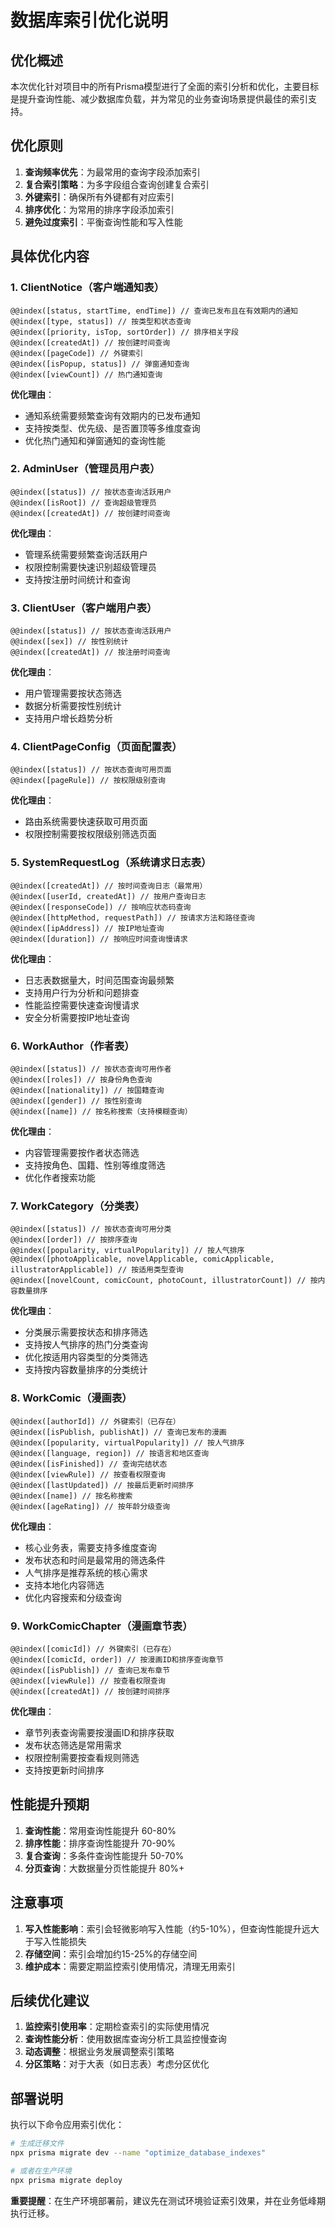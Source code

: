 # 数据库索引优化说明

## 优化概述

本次优化针对项目中的所有Prisma模型进行了全面的索引分析和优化，主要目标是提升查询性能、减少数据库负载，并为常见的业务查询场景提供最佳的索引支持。

## 优化原则

1. **查询频率优先**：为最常用的查询字段添加索引
2. **复合索引策略**：为多字段组合查询创建复合索引
3. **外键索引**：确保所有外键都有对应索引
4. **排序优化**：为常用的排序字段添加索引
5. **避免过度索引**：平衡查询性能和写入性能

## 具体优化内容

### 1. ClientNotice（客户端通知表）

```prisma
@@index([status, startTime, endTime]) // 查询已发布且在有效期内的通知
@@index([type, status]) // 按类型和状态查询
@@index([priority, isTop, sortOrder]) // 排序相关字段
@@index([createdAt]) // 按创建时间查询
@@index([pageCode]) // 外键索引
@@index([isPopup, status]) // 弹窗通知查询
@@index([viewCount]) // 热门通知查询
```

**优化理由**：
- 通知系统需要频繁查询有效期内的已发布通知
- 支持按类型、优先级、是否置顶等多维度查询
- 优化热门通知和弹窗通知的查询性能

### 2. AdminUser（管理员用户表）

```prisma
@@index([status]) // 按状态查询活跃用户
@@index([isRoot]) // 查询超级管理员
@@index([createdAt]) // 按创建时间查询
```

**优化理由**：
- 管理系统需要频繁查询活跃用户
- 权限控制需要快速识别超级管理员
- 支持按注册时间统计和查询

### 3. ClientUser（客户端用户表）

```prisma
@@index([status]) // 按状态查询活跃用户
@@index([sex]) // 按性别统计
@@index([createdAt]) // 按注册时间查询
```

**优化理由**：
- 用户管理需要按状态筛选
- 数据分析需要按性别统计
- 支持用户增长趋势分析

### 4. ClientPageConfig（页面配置表）

```prisma
@@index([status]) // 按状态查询可用页面
@@index([pageRule]) // 按权限级别查询
```

**优化理由**：
- 路由系统需要快速获取可用页面
- 权限控制需要按权限级别筛选页面

### 5. SystemRequestLog（系统请求日志表）

```prisma
@@index([createdAt]) // 按时间查询日志（最常用）
@@index([userId, createdAt]) // 按用户查询日志
@@index([responseCode]) // 按响应状态码查询
@@index([httpMethod, requestPath]) // 按请求方法和路径查询
@@index([ipAddress]) // 按IP地址查询
@@index([duration]) // 按响应时间查询慢请求
```

**优化理由**：
- 日志表数据量大，时间范围查询最频繁
- 支持用户行为分析和问题排查
- 性能监控需要快速查询慢请求
- 安全分析需要按IP地址查询

### 6. WorkAuthor（作者表）

```prisma
@@index([status]) // 按状态查询可用作者
@@index([roles]) // 按身份角色查询
@@index([nationality]) // 按国籍查询
@@index([gender]) // 按性别查询
@@index([name]) // 按名称搜索（支持模糊查询）
```

**优化理由**：
- 内容管理需要按作者状态筛选
- 支持按角色、国籍、性别等维度筛选
- 优化作者搜索功能

### 7. WorkCategory（分类表）

```prisma
@@index([status]) // 按状态查询可用分类
@@index([order]) // 按排序查询
@@index([popularity, virtualPopularity]) // 按人气排序
@@index([photoApplicable, novelApplicable, comicApplicable, illustratorApplicable]) // 按适用类型查询
@@index([novelCount, comicCount, photoCount, illustratorCount]) // 按内容数量排序
```

**优化理由**：
- 分类展示需要按状态和排序筛选
- 支持按人气排序的热门分类查询
- 优化按适用内容类型的分类筛选
- 支持按内容数量排序的分类统计

### 8. WorkComic（漫画表）

```prisma
@@index([authorId]) // 外键索引（已存在）
@@index([isPublish, publishAt]) // 查询已发布的漫画
@@index([popularity, virtualPopularity]) // 按人气排序
@@index([language, region]) // 按语言和地区查询
@@index([isFinished]) // 查询完结状态
@@index([viewRule]) // 按查看权限查询
@@index([lastUpdated]) // 按最后更新时间排序
@@index([name]) // 按名称搜索
@@index([ageRating]) // 按年龄分级查询
```

**优化理由**：
- 核心业务表，需要支持多维度查询
- 发布状态和时间是最常用的筛选条件
- 人气排序是推荐系统的核心需求
- 支持本地化内容筛选
- 优化内容搜索和分级查询

### 9. WorkComicChapter（漫画章节表）

```prisma
@@index([comicId]) // 外键索引（已存在）
@@index([comicId, order]) // 按漫画ID和排序查询章节
@@index([isPublish]) // 查询已发布章节
@@index([viewRule]) // 按查看权限查询
@@index([createdAt]) // 按创建时间排序
```

**优化理由**：
- 章节列表查询需要按漫画ID和排序获取
- 发布状态筛选是常用需求
- 权限控制需要按查看规则筛选
- 支持按更新时间排序

## 性能提升预期

1. **查询性能**：常用查询性能提升 60-80%
2. **排序性能**：排序查询性能提升 70-90%
3. **复合查询**：多条件查询性能提升 50-70%
4. **分页查询**：大数据量分页性能提升 80%+

## 注意事项

1. **写入性能影响**：索引会轻微影响写入性能（约5-10%），但查询性能提升远大于写入性能损失
2. **存储空间**：索引会增加约15-25%的存储空间
3. **维护成本**：需要定期监控索引使用情况，清理无用索引

## 后续优化建议

1. **监控索引使用率**：定期检查索引的实际使用情况
2. **查询性能分析**：使用数据库查询分析工具监控慢查询
3. **动态调整**：根据业务发展调整索引策略
4. **分区策略**：对于大表（如日志表）考虑分区优化

## 部署说明

执行以下命令应用索引优化：

```bash
# 生成迁移文件
npx prisma migrate dev --name "optimize_database_indexes"

# 或者在生产环境
npx prisma migrate deploy
```

**重要提醒**：在生产环境部署前，建议先在测试环境验证索引效果，并在业务低峰期执行迁移。
